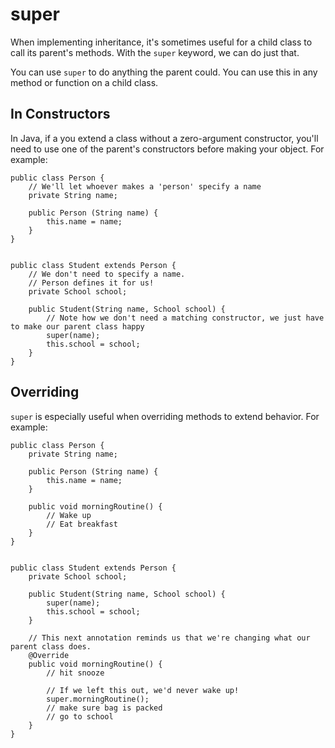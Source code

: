 # super

When implementing <word data-key="inheritance">inheritance</word>, it's sometimes useful for a child <word data-key="classes">class</word> to call its parent's methods. With the `super` keyword, we can do just that.

You can use `super` to do anything the parent could. You can use this in any method or function on a child class. 

## In Constructors

In Java, if a you extend a class without a zero-argument <word data-key="new">constructor</word>, you'll need to use one of the parent's constructors before making your object. For example:

    public class Person {
        // We'll let whoever makes a 'person' specify a name
        private String name;
        
        public Person (String name) {
            this.name = name;
        }
    }


    public class Student extends Person {
        // We don't need to specify a name.
        // Person defines it for us!
        private School school;
        
        public Student(String name, School school) {
            // Note how we don't need a matching constructor, we just have to make our parent class happy
            super(name);
            this.school = school;
        }
    }

## Overriding

`super` is especially useful when overriding methods to extend behavior. For example:

    public class Person {
        private String name;
        
        public Person (String name) {
            this.name = name;
        }
        
        public void morningRoutine() {
            // Wake up
            // Eat breakfast
        }
    }


    public class Student extends Person {
        private School school;
        
        public Student(String name, School school) {
            super(name);
            this.school = school;
        }
        
        // This next annotation reminds us that we're changing what our parent class does.
        @Override
        public void morningRoutine() {
            // hit snooze
            
            // If we left this out, we'd never wake up!
            super.morningRoutine();
            // make sure bag is packed
            // go to school
        }
    }
